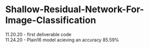 # Shallow-Residual-Network-For-Image-Classification
11.20.20 - first deliverable code  
11.24.20 - Plain16 model acieving an accuracy 85.59%
